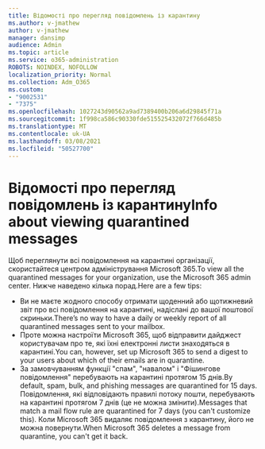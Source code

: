 ```yaml
---
title: Відомості про перегляд повідомлень із карантину
ms.author: v-jmathew
author: v-jmathew
manager: dansimp
audience: Admin
ms.topic: article
ms.service: o365-administration
ROBOTS: NOINDEX, NOFOLLOW
localization_priority: Normal
ms.collection: Adm_O365
ms.custom:
- "9002531"
- "7375"
ms.openlocfilehash: 1027243d90562a9ad7389400b206a6d29845f71a
ms.sourcegitcommit: 1f998ca586c90330fde515525432072f766d485b
ms.translationtype: MT
ms.contentlocale: uk-UA
ms.lasthandoff: 03/08/2021
ms.locfileid: "50527700"
---
```

# <a name="info-about-viewing-quarantined-messages"></a><span data-ttu-id="f1f73-102">Відомості про перегляд повідомлень із карантину</span><span class="sxs-lookup"><span data-stu-id="f1f73-102">Info about viewing quarantined messages</span></span>

<span data-ttu-id="f1f73-103">Щоб переглянути всі повідомлення на карантині організації, скористайтеся центром адміністрування Microsoft 365.</span><span class="sxs-lookup"><span data-stu-id="f1f73-103">To view all the quarantined messages for your organization, use the Microsoft 365 admin center.</span></span> <span data-ttu-id="f1f73-104">Нижче наведено кілька порад.</span><span class="sxs-lookup"><span data-stu-id="f1f73-104">Here are a few tips:</span></span>

- <span data-ttu-id="f1f73-105">Ви не маєте жодного способу отримати щоденний або щотижневий звіт про всі повідомлення на карантині, надіслані до вашої поштової скриньки.</span><span class="sxs-lookup"><span data-stu-id="f1f73-105">There’s no way to have a daily or weekly report of all quarantined messages sent to your mailbox.</span></span>
- <span data-ttu-id="f1f73-106">Проте можна настроїти Microsoft 365, щоб відправити дайджест користувачам про те, які їхні електронні листи знаходяться в карантині.</span><span class="sxs-lookup"><span data-stu-id="f1f73-106">You can, however, set up Microsoft 365 to send a digest to your users about which of their emails are in quarantine.</span></span>
- <span data-ttu-id="f1f73-107">За замовчуванням функції "спам", "навалом" і "Фішингове повідомлення" перебувають на карантині протягом 15 днів.</span><span class="sxs-lookup"><span data-stu-id="f1f73-107">By default, spam, bulk, and phishing messages are quarantined for 15 days.</span></span> <span data-ttu-id="f1f73-108">Повідомлення, які відповідають правилі потоку пошти, перебувають на карантині протягом 7 днів (це не можна змінити).</span><span class="sxs-lookup"><span data-stu-id="f1f73-108">Messages that match a mail flow rule are quarantined for 7 days (you can't customize this).</span></span> <span data-ttu-id="f1f73-109">Коли Microsoft 365 видаляє повідомлення з карантину, його не можна повернути.</span><span class="sxs-lookup"><span data-stu-id="f1f73-109">When Microsoft 365 deletes a message from quarantine, you can't get it back.</span></span>

